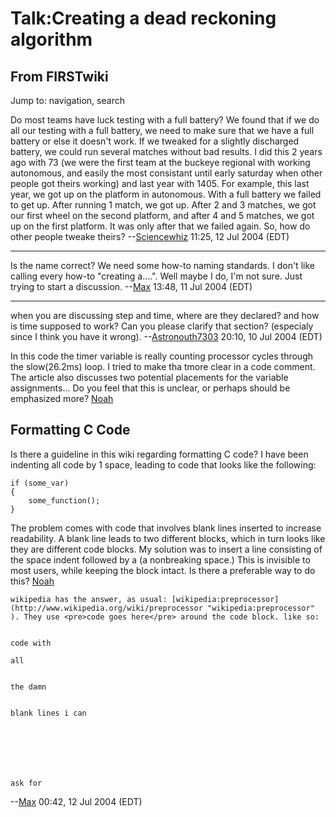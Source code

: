 # Talk:Creating a dead reckoning algorithm

## From FIRSTwiki

Jump to: navigation, search

Do most teams have luck testing with a full battery? We found that if we do all our testing with a full battery, we need to make sure that we have a full battery or else it doesn't work. If we tweaked for a slightly discharged battery, we could run several matches without bad results. I did this 2 years ago with 73 (we were the first team at the buckeye regional with working autonomous, and easily the most consistant until early saturday when other people got theirs working) and last year with 1405\. For example, this last year, we got up on the platform in autonomous. With a full battery we failed to get up. After running 1 match, we got up. After 2 and 3 matches, we got our first wheel on the second platform, and after 4 and 5 matches, we got up on the first platform. It was only after that we failed again. So, how do other people tweake theirs? --[Sciencewhiz](User:Sciencewhiz "User:Sciencewhiz") 11:25, 12 Jul 2004 (EDT)

--------------------------------------------------------------------------------

Is the name correct? We need some how-to naming standards. I don't like calling every how-to "creating a....". Well maybe I do, I'm not sure. Just trying to start a discussion. --[Max](User:Max "User:Max") 13:48, 11 Jul 2004 (EDT)

--------------------------------------------------------------------------------

when you are discussing step and time, where are they declared? and how is time supposed to work? Can you please clarify that section? (especialy since I think you have it wrong). --[Astronouth7303](User:Astronouth7303 "User:Astronouth7303") 20:10, 10 Jul 2004 (EDT)

In this code the timer variable is really counting processor cycles through the slow(26.2ms) loop. I tried to make tha tmore clear in a code comment. The article also discusses two potential placements for the variable assignments... Do you feel that this is unclear, or perhaps should be emphasized more? [Noah](User:Noah "User:Noah")

## Formatting C Code

Is there a guideline in this wiki regarding formatting C code? I have been indenting all code by 1 space, leading to code that looks like the following:

```
if (some_var)
{
    some_function();
}
```

The problem comes with code that involves blank lines inserted to increase readability. A blank line leads to two different blocks, which in turn looks like they are different code blocks. My solution was to insert a line consisting of the space indent followed by a (a nonbreaking space.) This is invisible to most users, while keeping the block intact. Is there a preferable way to do this? [Noah](User:Noah "User:Noah")

```
wikipedia has the answer, as usual: [wikipedia:preprocessor](http://www.wikipedia.org/wiki/preprocessor "wikipedia:preprocessor" ). They use <pre>code goes here</pre> around the code block. like so: 


code with 

all 


the damn


blank lines i can







ask for
```

--[Max](User:Max "User:Max") 00:42, 12 Jul 2004 (EDT)
